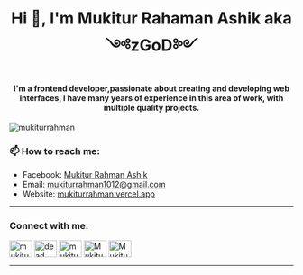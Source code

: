 <h1 align="center">Hi 👋, I'm Mukitur Rahaman Ashik aka ༺zGoD༻</h1>
<h4 align="center">I'm a frontend developer,passionate about creating and developing web interfaces, I have many years of experience in this area of work, with multiple quality projects.</h4>

<p align="left"> <img src="https://komarev.com/ghpvc/?username=mukiturrahman&label=Profile%20views&color=0e75b6&style=flat" alt="mukiturrahman" /> </p>

### 📫 How to reach me:

- Facebook: [Mukitur Rahman Ashik](https://www.facebook.com/mukitur.rahman007/)
- Email: [mukiturrahman1012@gmail.com](mailto:mukiturrahman1012@gmail.com)
- Website: [mukiturrahman.vercel.app](https://mukiturrahman.vercel.app/)

---

<h3 align="left">Connect with me:</h3>
<p align="left">
<a href="https://dev.to/mukiturrahman" target="blank"><img align="center" src="https://cdn.jsdelivr.net/npm/simple-icons@3.0.1/icons/dev-dot-to.svg" alt="mukiturrahman" height="30" width="40" /></a>
<a href="https://twitter.com/dead__haxor" target="blank"><img align="center" src="https://cdn.jsdelivr.net/npm/simple-icons@3.0.1/icons/twitter.svg" alt="dead__haxor" height="30" width="40" /></a>
<a href="https://linkedin.com/in/mukitur-rahman-ashik-271828144/" target="blank"><img align="center" src="https://cdn.jsdelivr.net/npm/simple-icons@3.0.1/icons/linkedin.svg" alt="mukitur-rahman-ashik-271828144/" height="30" width="40" /></a>
<a href="https://www.facebook.com/mukitur.rahman007/" target="_blank"><img align="center" src="https://cdn.jsdelivr.net/npm/simple-icons@3.0.1/icons/facebook.svg" alt="Mukitur Rahman Facebook" height="30" width="40" /></a>
<a href="https://www.instagram.com/mukitur.rahman_" target="_blank"><img align="center" alt='Mukitur Rahman Instagram' src="https://cdn.jsdelivr.net/npm/simple-icons@3.0.1/icons/instagram.svg" height="30" width="40" /></a>
</p>

---
